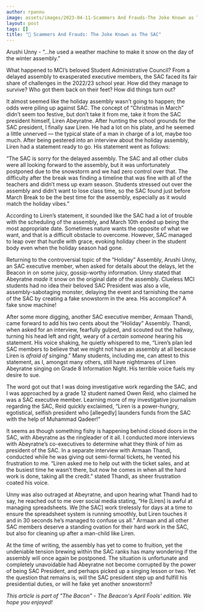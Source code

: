 ```yaml
---
author: rpannu
image: assets/images/2023-04-11-Scammers And Frauds-The Joke Known as The SAC.jpg
layout: post
tags: []
title: "🥓 Scammers And Frauds: The Joke Known as The SAC"
---
```


Arushi Unny - “...he used a weather machine to make it snow on the day
of the winter assembly.”

What happened to MCI’s beloved Student Administrative Council? From a
delayed assembly to exasperated executive members, the SAC faced its
fair share of challenges in the 2022/23 school year. How did they manage
to survive? Who got them back on their feet? How did things turn out?

It almost seemed like the holiday assembly wasn’t going to happen; the
odds were piling up against SAC. The concept of “Christmas in March”
didn’t seem too festive, but don’t take it from me, take it from the SAC
president himself, Liren Abeyratne. After hunting the school grounds for
the SAC president, I finally saw Liren. He had a lot on his plate, and
he seemed a little unnerved — the typical state of a man in charge of a
lot, maybe too much. After being pestered into an interview about the
holiday assembly, Liren had a statement ready to go. His statement went
as follows:

“The SAC is sorry for the delayed assembly. The SAC and all other clubs
were all looking forward to the assembly, but it was unfortunately
postponed due to the snowstorm and we had zero control over that. The
difficulty after the break was finding a timeline that was fine with all
of the teachers and didn’t mess up exam season. Students stressed out
over the assembly and didn’t want to lose class time, so the SAC found
just before March Break to be the best time for the assembly, especially
as it would match the holiday vibes.”

According to Liren’s statement, it sounded like the SAC had a lot of
trouble with the scheduling of the assembly, and March 10th ended up
being the most appropriate date. Sometimes nature wants the opposite of
what we want, and that is a difficult obstacle to overcome. However, SAC
managed to leap over that hurdle with grace, evoking holiday cheer in
the student body even when the holiday season had gone.

Returning to the controversial topic of the “Holiday” Assembly, Arushi
Unny, an SAC executive member, when asked for details about the delays,
let the Beacon in on some juicy, gossip-worthy information. Unny stated
that Abeyratne *made* it snow on the original date of the assembly.
Clueless MCI students had no idea their beloved SAC President was also a
vile, assembly-sabotaging monster, delaying the event and tarnishing the
name of the SAC by creating a fake snowstorm in the area. His
accomplice? A fake snow machine!

After some more digging, another SAC executive member, Armaan Thandi,
came forward to add his two cents about the “Holiday” Assembly. Thandi,
when asked for an interview, fearfully gulped, and scouted out the
hallway, turning his head left and right, weary of a *certain someone*
hearing his statement. His voice shaking, he quietly whispered to me,
“Liren’s plan led SAC members to believe that we might not have an
assembly at all because Liren is *afraid of singing*.” Many students,
including me, can attest to this statement, as I, amongst many others,
still have nightmares of Liren Abeyratne singing on Grade 8 Information
Night. His terrible voice fuels my desire to sue.

The word got out that I was doing investigative work regarding the SAC,
and I was approached by a grade 12 student named Owen Reid, who claimed
he was a SAC executive member. Learning more of my investigative
journalism regarding the SAC, Reid quickly exclaimed, “Liren is a
power-hungry, egotistical, selfish president who \[allegedly\] launders
funds from the SAC with the help of Muhammad Qadeer!”

It seems as though something fishy is happening behind closed doors in
the SAC, with Abeyratne as the ringleader of it all. I conducted more
interviews with Abeyratne’s co-executives to determine what they think
of him as president of the SAC. In a separate interview with Armaan
Thandi, conducted while he was giving out semi-formal tickets, he vented
his frustration to me. “Liren asked me to help out with the ticket
sales, and at the busiest time he wasn’t there, but now he comes in when
all the hard work is done, taking all the credit.” stated Thandi, as
sheer frustration coated his voice.

Unny was also outraged at Abeyratne, and upon hearing what Thandi had to
say, he reached out to me over social media stating, “He \[Liren\] is
awful at managing spreadsheets. We \[the SAC\] work tirelessly for days
at a time to ensure the spreadsheet system is running smoothly, but
Liren touches it and in 30 seconds he’s managed to confuse us all.”
Armaan and all other SAC members deserve a standing ovation for their
hard work in the SAC, but also for cleaning up after a man-child like
Liren.

At the time of writing, the assembly has yet to come to fruition, yet
the undeniable tension brewing within the SAC ranks has many wondering
if the assembly will once again be postponed. The situation is
unfortunate and completely unavoidable had Abeyratne not become
corrupted by the power of being SAC President, and perhaps picked up a
singing lesson or two. Yet the question that remains is, will the SAC
president step up and fulfill his presidential duties, or will he fake
yet another snowstorm?

*This article is part of "The Bacon" - The Beacon's April Fools' edition. We hope you enjoyed!*